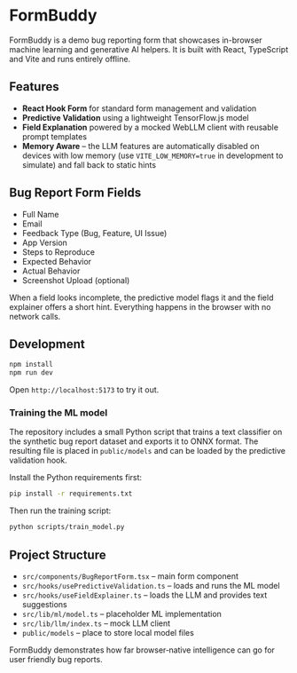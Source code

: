# FormBuddy

FormBuddy is a demo bug reporting form that showcases in-browser machine learning and generative AI helpers. It is built with React, TypeScript and Vite and runs entirely offline.

## Features

- **React Hook Form** for standard form management and validation
- **Predictive Validation** using a lightweight TensorFlow.js model
- **Field Explanation** powered by a mocked WebLLM client with reusable prompt templates
- **Memory Aware** – the LLM features are automatically disabled on devices with low memory (use `VITE_LOW_MEMORY=true` in development to simulate) and fall back to static hints

## Bug Report Form Fields

- Full Name
- Email
- Feedback Type (Bug, Feature, UI Issue)
- App Version
- Steps to Reproduce
- Expected Behavior
- Actual Behavior
- Screenshot Upload (optional)

When a field looks incomplete, the predictive model flags it and the field explainer offers a short hint. Everything happens in the browser with no network calls.

## Development

```bash
npm install
npm run dev
```

Open `http://localhost:5173` to try it out.

### Training the ML model

The repository includes a small Python script that trains a text
classifier on the synthetic bug report dataset and exports it to ONNX
format.  The resulting file is placed in `public/models` and can be
loaded by the predictive validation hook.

Install the Python requirements first:

```bash
pip install -r requirements.txt
```

Then run the training script:

```bash
python scripts/train_model.py
```

## Project Structure

- `src/components/BugReportForm.tsx` – main form component
- `src/hooks/usePredictiveValidation.ts` – loads and runs the ML model
- `src/hooks/useFieldExplainer.ts` – loads the LLM and provides text suggestions
- `src/lib/ml/model.ts` – placeholder ML implementation
- `src/lib/llm/index.ts` – mock LLM client
- `public/models` – place to store local model files

FormBuddy demonstrates how far browser‑native intelligence can go for user friendly bug reports.
